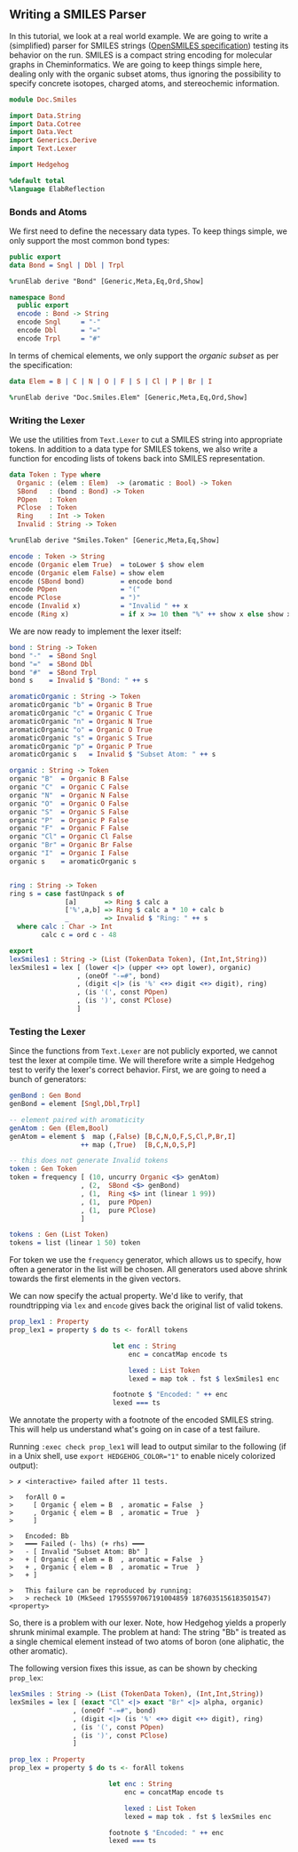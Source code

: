 ## Writing a SMILES Parser

In this tutorial, we look at a real world example.
We are going to write a (simplified) parser for SMILES strings
([OpenSMILES specification](http://opensmiles.org/opensmiles.html))
testing its behavior on the run. SMILES is a compact string encoding
for molecular graphs in Cheminformatics. We are going to keep things
simple here, dealing only with the organic subset atoms, thus ignoring
the possibility to specify concrete isotopes, charged atoms,
and stereochemic information.

```idris
module Doc.Smiles

import Data.String
import Data.Cotree
import Data.Vect
import Generics.Derive
import Text.Lexer

import Hedgehog

%default total
%language ElabReflection
```

### Bonds and Atoms

We first need to define the necessary data types.
To keep things simple, we only support the most common
bond types:

```idris
public export
data Bond = Sngl | Dbl | Trpl

%runElab derive "Bond" [Generic,Meta,Eq,Ord,Show]

namespace Bond
  public export
  encode : Bond -> String
  encode Sngl     = "-"
  encode Dbl      = "="
  encode Trpl     = "#"
```

In terms of chemical elements, we only support the *organic subset*
as per the specification:


```idris
data Elem = B | C | N | O | F | S | Cl | P | Br | I

%runElab derive "Doc.Smiles.Elem" [Generic,Meta,Eq,Ord,Show]
```

### Writing the Lexer

We use the utilities from `Text.Lexer` to cut a SMILES string into
appropriate tokens. In addition to a data type for SMILES tokens,
we also write a function for encoding lists of tokens back into
SMILES representation.

```idris
data Token : Type where
  Organic : (elem : Elem)  -> (aromatic : Bool) -> Token
  SBond   : (bond : Bond) -> Token
  POpen   : Token
  PClose  : Token
  Ring    : Int -> Token
  Invalid : String -> Token

%runElab derive "Smiles.Token" [Generic,Meta,Eq,Show]

encode : Token -> String
encode (Organic elem True)  = toLower $ show elem
encode (Organic elem False) = show elem
encode (SBond bond)         = encode bond
encode POpen                = "("
encode PClose               = ")"
encode (Invalid x)          = "Invalid " ++ x
encode (Ring x)             = if x >= 10 then "%" ++ show x else show x
```

We are now ready to implement the lexer itself:

```idris
bond : String -> Token
bond "-"  = SBond Sngl
bond "="  = SBond Dbl
bond "#"  = SBond Trpl
bond s    = Invalid $ "Bond: " ++ s

aromaticOrganic : String -> Token
aromaticOrganic "b" = Organic B True
aromaticOrganic "c" = Organic C True
aromaticOrganic "n" = Organic N True
aromaticOrganic "o" = Organic O True
aromaticOrganic "s" = Organic S True
aromaticOrganic "p" = Organic P True
aromaticOrganic s   = Invalid $ "Subset Atom: " ++ s

organic : String -> Token
organic "B"  = Organic B False
organic "C"  = Organic C False
organic "N"  = Organic N False
organic "O"  = Organic O False
organic "S"  = Organic S False
organic "P"  = Organic P False
organic "F"  = Organic F False
organic "Cl" = Organic Cl False
organic "Br" = Organic Br False
organic "I"  = Organic I False
organic s    = aromaticOrganic s


ring : String -> Token
ring s = case fastUnpack s of
              [a]       => Ring $ calc a
              ['%',a,b] => Ring $ calc a * 10 + calc b
              _         => Invalid $ "Ring: " ++ s
  where calc : Char -> Int
        calc c = ord c - 48

export
lexSmiles1 : String -> (List (TokenData Token), (Int,Int,String))
lexSmiles1 = lex [ (lower <|> (upper <+> opt lower), organic)
                 , (oneOf "-=#", bond)
                 , (digit <|> (is '%' <+> digit <+> digit), ring)
                 , (is '(', const POpen)
                 , (is ')', const PClose)
                 ]
```

### Testing the Lexer

Since the functions from `Text.Lexer` are not publicly exported,
we cannot test the lexer at compile time. We will therefore
write a simple Hedgehog test to verify the lexer's correct behavior.
First, we are going to need a bunch of generators:

```idris
genBond : Gen Bond
genBond = element [Sngl,Dbl,Trpl]

-- element paired with aromaticity
genAtom : Gen (Elem,Bool)
genAtom = element $  map (,False) [B,C,N,O,F,S,Cl,P,Br,I]
                  ++ map (,True)  [B,C,N,O,S,P]

-- this does not generate Invalid tokens
token : Gen Token
token = frequency [ (10, uncurry Organic <$> genAtom)
                  , (2,  SBond <$> genBond)
                  , (1,  Ring <$> int (linear 1 99))
                  , (1,  pure POpen)
                  , (1,  pure PClose)
                  ]

tokens : Gen (List Token)
tokens = list (linear 1 50) token
```

For token we use the `frequency` generator, which
allows us to specify, how often a generator in the list will be
chosen. All generators used above shrink towards the first elements
in the given vectors.

We can now specify the actual property. We'd like to verify, that
roundtripping via `lex` and `encode` gives back the original
list of valid tokens.

```idris
prop_lex1 : Property
prop_lex1 = property $ do ts <- forAll tokens

                          let enc : String
                              enc = concatMap encode ts

                              lexed : List Token
                              lexed = map tok . fst $ lexSmiles1 enc

                          footnote $ "Encoded: " ++ enc
                          lexed === ts
```

We annotate the property with a footnote of the encoded
SMILES string. This will help us understand what's going on
in case of a test failure.

Running `:exec check prop_lex1` will lead to output similar
to the following (if in a Unix shell, use `export HEDGEHOG_COLOR="1"` to
enable nicely colorized output):

```
> ✗ <interactive> failed after 11 tests.

>   forAll 0 =
>     [ Organic { elem = B  , aromatic = False  }
>     , Organic { elem = B  , aromatic = True  }
>     ]

>   Encoded: Bb
>   ━━━ Failed (- lhs) (+ rhs) ━━━
>   - [ Invalid "Subset Atom: Bb" ]
>   + [ Organic { elem = B  , aromatic = False  }
>   + , Organic { elem = B  , aromatic = True  }
>   + ]

>   This failure can be reproduced by running:
>   > recheck 10 (MkSeed 17955597067191004859 1876035156183501547) <property>
```

So, there is a problem with our lexer. Note, how Hedgehog yields a properly
shrunk minimal example. The problem at hand: The string "Bb" is
treated as a single chemical element instead of two atoms of boron
(one aliphatic, the other aromatic).

The following version fixes this issue, as can be shown by
checking `prop_lex`:

```idris
lexSmiles : String -> (List (TokenData Token), (Int,Int,String))
lexSmiles = lex [ (exact "Cl" <|> exact "Br" <|> alpha, organic)
                , (oneOf "-=#", bond)
                , (digit <|> (is '%' <+> digit <+> digit), ring)
                , (is '(', const POpen)
                , (is ')', const PClose)
                ]

prop_lex : Property
prop_lex = property $ do ts <- forAll tokens

                         let enc : String
                             enc = concatMap encode ts

                             lexed : List Token
                             lexed = map tok . fst $ lexSmiles enc

                         footnote $ "Encoded: " ++ enc
                         lexed === ts
```
